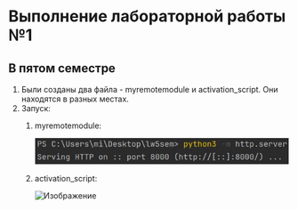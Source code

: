 # Выполнение лабораторной работы №1
## В пятом семестре

1. Были созданы два файла - myremotemodule и activation_script. Они находятся в разных местах.
2. Запуск:
    1. myremotemodule:

        ![Изображение](pic/image0.JPG)
    2. activation_script:
  
       ![Изображение](pic/image.JPG)
